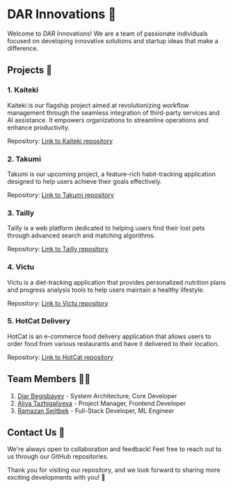 # DAR Innovations 🌟

Welcome to DAR Innovations! We are a team of passionate individuals focused on developing innovative solutions and startup ideas that make a difference.

## Projects 🚀

### 1. Kaiteki

Kaiteki is our flagship project aimed at revolutionizing workflow management through the seamless integration of third-party services and AI assistance. It empowers organizations to streamline operations and enhance productivity.

Repository: [Link to Kaiteki repository](https://github.com/DAR-Innovations/kaiteki)

### 2. Takumi

Takumi is our upcoming project, a feature-rich habit-tracking application designed to help users achieve their goals effectively.

Repository: [Link to Takumi repository](https://github.com/DAR-Innovations/takumi)

### 3. Tailly

Tailly is a web platform dedicated to helping users find their lost pets through advanced search and matching algorithms.

Repository: [Link to Tailly repository](https://github.com/DAR-Innovations/tailly)

### 4. Victu

Victu is a diet-tracking application that provides personalized nutrition plans and progress analysis tools to help users maintain a healthy lifestyle.

Repository: [Link to Victu repository](https://github.com/DAR-Innovations/victu-frontend)

### 5. HotCat Delivery

HotCat is an e-commerce food delivery application that allows users to order food from various restaurants and have it delivered to their location.

Repository: [Link to HotCat repository](https://github.com/DAR-Innovations/hotcat-delivery)

## Team Members 👨‍💻

1. [Diar Begisbayev](https://github.com/DiarCode) - System Architecture, Core Developer
2. [Aliya Tazhigaliyeva](https://github.com/Aliktae) - Project Manager, Frontend Developer
3. [Ramazan Seiitbek](https://github.com/maulerrr) - Full-Stack Developer, ML Engineer

## Contact Us 📧

We're always open to collaboration and feedback! Feel free to reach out to us through our GitHub repositories.

Thank you for visiting our repository, and we look forward to sharing more exciting developments with you! 🎉
